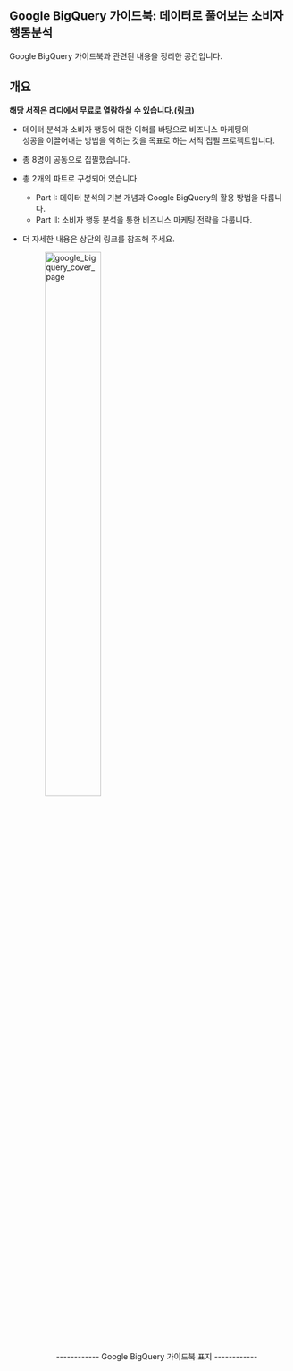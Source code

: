 ## Google BigQuery 가이드북: 데이터로 풀어보는 소비자 행동분석
Google BigQuery 가이드북과 관련된 내용을 정리한 공간입니다. <br>

## 개요
**해당 서적은 리디에서 무료로 열람하실 수 있습니다.([링크](https://ridibooks.com/books/2773000081))** <br>
- 데이터 분석과 소비자 행동에 대한 이해를 바탕으로 비즈니스 마케팅의 <br>
성공을 이끌어내는 방법을 익히는 것을 목표로 하는 서적 집필 프로젝트입니다.
- 총 8명이 공동으로 집필했습니다.
- 총 2개의 파트로 구성되어 있습니다.
  - Part I: 데이터 분석의 기본 개념과 Google BigQuery의 활용 방법을 다룹니다.
  - Part II: 소비자 행동 분석을 통한 비즈니스 마케팅 전략을 다룹니다.
- 더 자세한 내용은 상단의 링크를 참조해 주세요.

    <figure class="figure-container">
        <img style="width: 50%; height: auto;" alt="google_bigquery_cover_page" src="https://github.com/Google-BigQuery-Guidebook/BiqQuery_Guidebook/assets/54128055/2d7f3517-014b-4151-8c9f-b45be5f4c7e0">
        <figcaption style="text-align: center;">
          <br> ------------ Google BigQuery 가이드북 표지 ------------ 
        </figcaption>
    </figure>

